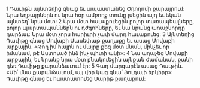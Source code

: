 1 Դաւիթն այնտեղից գնաց եւ ապաստանեց Օդողոմի քարայրում: Նրա եղբայրներն ու նրա հօր ամբողջ տունը լսեցին այդ եւ եկան այնտեղ՝ նրա մօտ: 2 Նրա մօտ հաւաքուեցին բոլոր տառապեալները, բոլոր պարտապաններն ու դժգոհները, եւ նա նրանց առաջնորդը դարձաւ: Նրա մօտ չորս հարիւրի չափ մարդ հաւաքուեց:
3 Այնտեղից Դաւիթը գնաց Մովաբի Մասեփաթ քաղաքը եւ ասաց Մովաբի արքային. «Թող իմ հայրն ու մայրը քեզ մօտ մնան, մինչեւ որ իմանամ, թէ Աստուած ինձ ինչ պիտի անի»: 4 Նա աղաչեց Մովաբի արքային, եւ նրանք նրա մօտ բնակուեցին այնքան ժամանակ, քանի դեռ Դաւիթը քարանձաւում էր:
5 Գադ մարգարէն ասաց Դաւթին. «Մի՛ մնա քարանձաւում, այլ վեր կաց գնա՛ Յուդայի երկիրը»: Դաւիթը գնաց եւ հաստատուեց Սարիթ քաղաքում:
